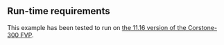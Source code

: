 ## Run-time requirements

This example has been tested to run on [the 11.16 version of the Corstone-300
FVP](https://developer.arm.com/-/media/Arm%20Developer%20Community/Downloads/OSS/FVP/Corstone-300/FVP_Corstone_SSE-300_11.16_26.tgz).
